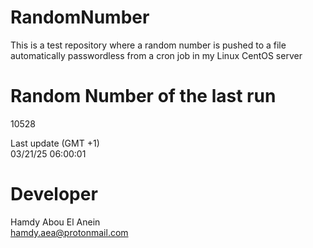 # RandomNumber    
This is a test repository where a random number is pushed to a file automatically passwordless from a cron job in my Linux CentOS server    
# Random Number of the last run   
10528
      
Last update (GMT +1)    
03/21/25 06:00:01
# Developer    
Hamdy Abou El Anein   
hamdy.aea@protonmail.com
